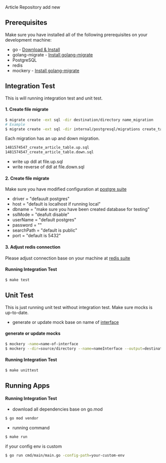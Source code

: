 
Article Repository
add new
## Prerequisites
Make sure you have installed all of the following prerequisites on your development machine:
* go - [Download & Install](https://go.dev/dl/)
* golang-migrate - [Install golang-migrate](https://github.com/golang-migrate/migrate)
* PostgreSQL
* redis
* mockery - [Install golang-migrate](https://github.com/vektra/mockery)


## Integration Test
This is will running integration test and unit test.
#### 1. Create file migrate
```bash
$ migrate create -ext sql -dir destination/directory name_migration
# Example
$ migrate create -ext sql -dir internal/postgresql/migrations create_table_applicant_score
```

Each migration has an up and down migration.
```bash
1481574547_create_article_table.up.sql
1481574547_create_article_table.down.sql
```
* write up ddl at file.up.sql
* write reverse of ddl at file.down.sql

#### 2. Create file migrate
Make sure you have modified configuration at [postgre suite](./internal/postgresql/postgre_suite.go)
* driver     = "defauult postgres"
* host       = "default is localhost if running local"
* dbname     = "make sure you have been created database for testing"
* sslMode    = "deafult disable"
* userName   = "default postgres"
* password   = ""
* searchPath = "default is public"
* port       = "default is 5432"


#### 3. Adjust redis connection
Please adjust connection base on your machine at [redis suite](./internal/cache/redis_suite.go)

#### Running Integration Test
```bash
$ make test
```

## Unit Test
This is just running unit test without integration test. Make sure mocks is up-to-date.
* generate or update mock base on name of [interface](src/business/contract.go)
#### generate or update mocks
```bash
$ mockery -name=name-of-interface
$ mockery --dir=source/directory --name=nameInterface --output=destination/directory
```
#### Running Integration Test
```bash
$ make unittest
```

## Running Apps
#### Running Integration Test
* download all dependencies base on go.mod
```bash
$ go mod vendor
```
* running command
```bash
$ make run
```

if your config env is custom
```bash
$ go run cmd/main/main.go -config-path=your-custom-env
```
